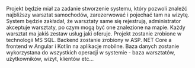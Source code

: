 Projekt będzie miał za zadanie stworzenie systemu, który pozwoli znaleźć najbliższy warsztat samochodów, zarezerwować i pojechać tam na wizytę. System będzie zakładał, że warsztaty same się rejestrują, administrator akceptuje warsztaty, po czym mogą być one znalezione na mapie. Każdy warsztat ma jakiś zestaw usług jaki oferuje. Projekt zostanie zrobione w technologii MS SQL. Backend zostanie zrobiony w ASP. NET Core a frontend w Angular i Kotlin na aplikacje mobilne. Baza danych zostanie wykorzystana do wszystkich operacji w systemie - baza warsztatów, użytkowników, wizyt, klientów etc...

